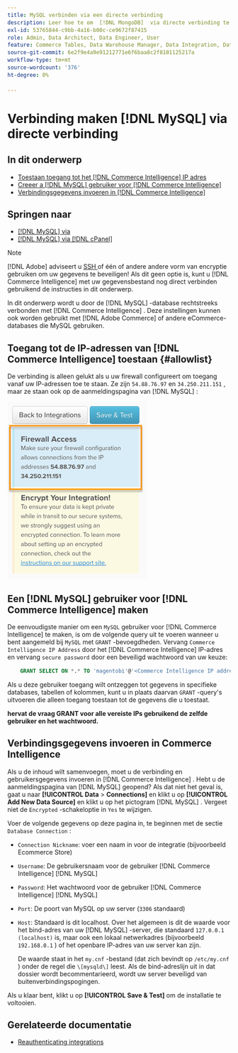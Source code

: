 ```yaml
---
title: MySQL verbinden via een directe verbinding
description: Leer hoe te om  [!DNL MongoDB]  via directe verbinding te verbinden.
exl-id: 53765844-c9bb-4a16-b00c-ce9672f87415
role: Admin, Data Architect, Data Engineer, User
feature: Commerce Tables, Data Warehouse Manager, Data Integration, Data Import/Export
source-git-commit: 6e2f9e4a9e91212771e6f6baa8c2f8101125217a
workflow-type: tm+mt
source-wordcount: '376'
ht-degree: 0%

---
```


# Verbinding maken [!DNL MySQL] via directe verbinding

## In dit onderwerp

* [Toestaan toegang tot het  [!DNL Commerce Intelligence]  IP adres](#allowlist)
* [Creeer a [!DNL MySQL]  gebruiker voor  [!DNL Commerce Intelligence]](#steptwo)
* [Verbindingsgegevens invoeren in  [!DNL Commerce Intelligence]](#stepthree)

## Springen naar

* [[!DNL MySQL] via ](../integrations/mysql-via-ssh-tunnel.md)
* [[!DNL MySQL] via  [!DNL cPanel]](../integrations/mysql-via-cpanel.md)

>[!NOTE]
>
>[!DNL Adobe] adviseert u [ SSH ](../integrations/mysql-via-ssh-tunnel.md) of één of andere andere vorm van encryptie gebruiken om uw gegevens te beveiligen! Als dit geen optie is, kunt u [!DNL Commerce Intelligence] met uw gegevensbestand nog direct verbinden gebruikend de instructies in dit onderwerp.

In dit onderwerp wordt u door de [!DNL MySQL] -database rechtstreeks verbonden met [!DNL Commerce Intelligence] . Deze instellingen kunnen ook worden gebruikt met [!DNL Adobe Commerce] of andere eCommerce-databases die MySQL gebruiken.

## Toegang tot de IP-adressen van [!DNL Commerce Intelligence] toestaan {#allowlist}

De verbinding is alleen gelukt als u uw firewall configureert om toegang vanaf uw IP-adressen toe te staan. Ze zijn `54.88.76.97` en `34.250.211.151` , maar ze staan ook op de aanmeldingspagina van [!DNL MySQL] :

![ MBI_Allow_Access_IPs.png ](../../../assets/MBI_allow_access_IPs.png)

## Een [!DNL MySQL] gebruiker voor [!DNL Commerce Intelligence] maken

De eenvoudigste manier om een `MySQL` gebruiker voor [!DNL Commerce Intelligence] te maken, is om de volgende query uit te voeren wanneer u bent aangemeld bij `MySQL` met `GRANT` -bevoegdheden. Vervang `Commerce Intelligence IP Address` door het [!DNL Commerce Intelligence] IP-adres en vervang `secure password` door een beveiligd wachtwoord van uw keuze:

```sql
    GRANT SELECT ON *.* TO 'magentobi'@'<Commerce Intelligence IP address>' IDENTIFIED BY '<secure password>';
```

Als u deze gebruiker toegang wilt ontzeggen tot gegevens in specifieke databases, tabellen of kolommen, kunt u in plaats daarvan `GRANT` -query&#39;s uitvoeren die alleen toegang toestaan tot de gegevens die u toestaat.

**hervat de vraag GRANT voor alle vereiste IPs gebruikend de zelfde gebruiker en het wachtwoord.**

## Verbindingsgegevens invoeren in Commerce Intelligence

Als u de inhoud wilt samenvoegen, moet u de verbinding en gebruikersgegevens invoeren in [!DNL Commerce Intelligence] . Hebt u de aanmeldingspagina van [!DNL MySQL] geopend? Als dat niet het geval is, gaat u naar **[!UICONTROL Data** > **Connections]** en klikt u op **[!UICONTROL Add New Data Source]** en klikt u op het pictogram [!DNL MySQL] . Vergeet niet de `Encrypted` -schakeloptie in `Yes` te wijzigen.

Voer de volgende gegevens op deze pagina in, te beginnen met de sectie `Database Connection` :

* `Connection Nickname`: voer een naam in voor de integratie (bijvoorbeeld Ecommerce Store)
* `Username`: De gebruikersnaam voor de gebruiker [!DNL Commerce Intelligence] [!DNL MySQL]
* `Password`: Het wachtwoord voor de gebruiker [!DNL Commerce Intelligence] [!DNL MySQL]
* `Port`: De poort van MySQL op uw server (`3306` standaard)
* `Host`: Standaard is dit localhost. Over het algemeen is dit de waarde voor het bind-adres van uw [!DNL MySQL] -server, die standaard `127.0.0.1 (localhost)` is, maar ook een lokaal netwerkadres (bijvoorbeeld `192.168.0.1` ) of het openbare IP-adres van uw server kan zijn.

  De waarde staat in het `my.cnf` -bestand (dat zich bevindt op `/etc/my.cnf` ) onder de regel die `\[mysqld\]` leest. Als de bind-adreslijn uit in dat dossier wordt becommentarieerd, wordt uw server beveiligd van buitenverbindingspogingen.

Als u klaar bent, klikt u op **[!UICONTROL Save & Test]** om de installatie te voltooien.

## Gerelateerde documentatie

* [ Reauthenticating integrations ](https://experienceleague.adobe.com/docs/commerce-knowledge-base/kb/how-to/mbi-reauthenticating-integrations.html)
